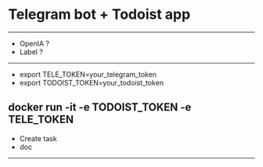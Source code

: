 # Telegram bot + Todoist app
----------------------------

- OpenIA ? 
- Label ? 

--------------------------------
- export TELE_TOKEN=your_telegram_token
- export TODOIST_TOKEN=your_todoist_token

docker run -it -e TODOIST_TOKEN -e TELE_TOKEN <docker image>
-------------------------------

- Create task 
- doc 

--------------------------

